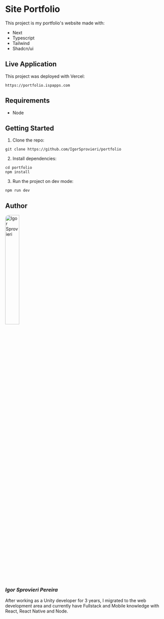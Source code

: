 # Site Portfolio

This project is my portfolio's website made with:

- Next
- Typescript
- Tailwind
- Shadcn/ui

## Live Application

This project was deployed with Vercel:

```
https://portfolio.ispapps.com
```

## Requirements

- Node

## Getting Started

1. Clone the repo:

```
git clone https://github.com/IgorSprovieri/portfolio
```

2. Install dependencies:

```
cd portfolio
npm install
```

3. Run the project on dev mode:

```
npm run dev
```

## Author

<img src="https://media.licdn.com/dms/image/v2/D4D03AQFTOLD2FM3S4Q/profile-displayphoto-shrink_800_800/profile-displayphoto-shrink_800_800/0/1726236010303?e=1758153600&v=beta&t=Vj4z1sFqja5gyuD_m1Oxu9GlRJchnwd5Rhymk6SKmLo" alt="Igor Sprovieri" style="width: 30%; border-radius: 12px;">

### _Igor Sprovieri Pereira_

After working as a Unity developer for 3 years, I migrated to the web development area and currently have Fullstack and Mobile knowledge with React, React Native and Node.
